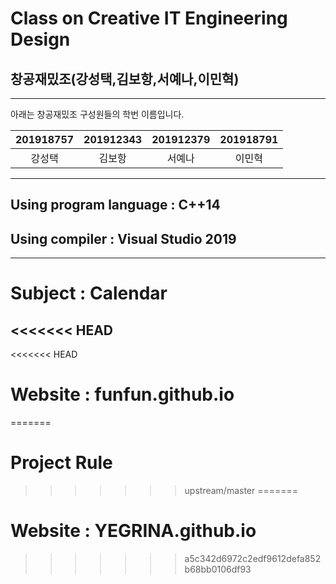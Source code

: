# Class on Creative IT Engineering Design
## 창공재밌조(강성택,김보항,서예나,이민혁)



-----------------------------------------------

아래는 창공재밌조 구성원들의 학번 이름입니다.

|201918757| 201912343 | 201912379 | 201918791 |
| :---: | :---: | :---: | :---: |
| 강성택 | 김보항 | 서예나 | 이민혁 |


------------------------------------------------

## Using program language : C++14
## Using compiler : Visual Studio 2019

-------------------------------------------------
# Subject : Calendar

<<<<<<< HEAD
-------------------------------------------------
<<<<<<< HEAD
# Website : funfun.github.io
=======
# Project Rule
>>>>>>> upstream/master
=======
# Website : YEGRINA.github.io
>>>>>>> a5c342d6972c2edf9612defa852b68bb0106df93

